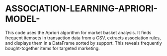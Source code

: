 # ASSOCIATION-LEARNING-APRIORI-MODEL-
This code uses the Apriori algorithm for market basket analysis. It finds frequent itemsets in transaction data from a CSV, extracts association rules, and displays them in a DataFrame sorted by support. This reveals frequently bought-together items for targeted marketing.
